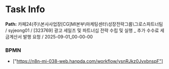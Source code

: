 # Task Info

**Path:** 카페24(주)\본사사업장\[CG]MI본부\마케팅센터\성장전략그룹\그로스파트너팀 / syjeong01 / [323769] 광고 세일즈 및 파트너십 전략 수립 및 실행 _ 추가 수수료 세금계산서 발행 요청 / 2025-09-01_00-00-00

### BPMN
- ["https://n8n-mi-038-web.hanpda.com/workflow/ysnRJkz0JvxbnspF"]

